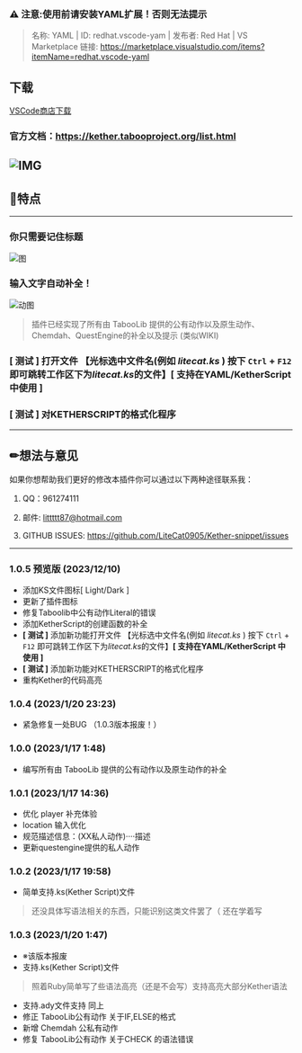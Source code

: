 ### ⚠ 注意:使用前请安装YAML扩展！否则无法提示
>名称: YAML | ID: redhat.vscode-yam | 发布者: Red Hat | VS Marketplace 链接: https://marketplace.visualstudio.com/items?itemName=redhat.vscode-yaml

## 下载
[VSCode商店下载](https://marketplace.visualstudio.com/items?itemName=LiteCat.kether-snippet)

### 官方文档：https://kether.tabooproject.org/list.html
![IMG](https://kether.tabooproject.org/assets/img/68747470733a2f2f77696b692e70746d732e696e6b2f696d616765732f362f36392f5461626f6f6c69622d706e672d626c75652d76322e706e67.png)
---
## 📃特点
---
### 你只需要记住标题
![图](https://pic.imgdb.cn/item/6570a2d2c458853aef039400.png)
### 输入文字自动补全！
![动图](https://pic.imgdb.cn/item/6570a2cbc458853aef037198.gif)
> 插件已经实现了所有由 TabooLib 提供的公有动作以及原生动作、Chemdah、QuestEngine的补全以及提示 (类似WIKI)

### **[ 测试 ]** 打开文件 【光标选中文件名(例如 *litecat.ks* ) 按下 `Ctrl` + `F12` 即可跳转工作区下为*litecat.ks*的文件】__[ 支持在YAML/KetherScript 中使用 ]__
### **[ 测试 ]** 对KETHERSCRIPT的格式化程序
---
## ✏想法与意见

如果你想帮助我们更好的修改本插件你可以通过以下两种途径联系我：

1. QQ：961274111

1. 邮件: littttt87@hotmail.com

1. GITHUB ISSUES: https://github.com/LiteCat0905/Kether-snippet/issues
---

### 1.0.5 预览版 (2023/12/10)

- 添加KS文件图标[ Light/Dark ]
- 更新了插件图标
- 修复Taboolib中公有动作Literal的错误
- 添加KetherScript的创建函数的补全
- **[ 测试 ]** 添加新功能打开文件 【光标选中文件名(例如 *litecat.ks* ) 按下 `Ctrl` + `F12` 即可跳转工作区下为*litecat.ks*的文件】__[ 支持在YAML/KetherScript 中使用 ]__
- **[ 测试 ]** 添加新功能对KETHERSCRIPT的格式化程序
- 重构Kether的代码高亮

### 1.0.4 (2023/1/20 23:23)

- 紧急修复一处BUG （1.0.3版本报废！）

### 1.0.0 (2023/1/17 1:48)

- 编写所有由 TabooLib 提供的公有动作以及原生动作的补全

### 1.0.1 (2023/1/17 14:36)

- 优化 player 补充体验
- location 输入优化
- 规范描述信息：(XX私人动作)····描述
- 更新questengine提供的私人动作

### 1.0.2 (2023/1/17 19:58)

- 简单支持.ks(Kether Script)文件
> 还没具体写语法相关的东西，只能识别这类文件罢了（ 还在学着写

### 1.0.3 (2023/1/20 1:47)

- ※该版本报废
- 支持.ks(Kether Script)文件
> 照着Ruby简单写了些语法高亮（还是不会写）支持高亮大部分Kether语法
- 支持.ady文件支持 同上
- 修正 TabooLib公有动作 关于IF,ELSE的格式
- 新增 Chemdah 公私有动作
- 修复 TabooLib公有动作 关于CHECK 的语法错误

